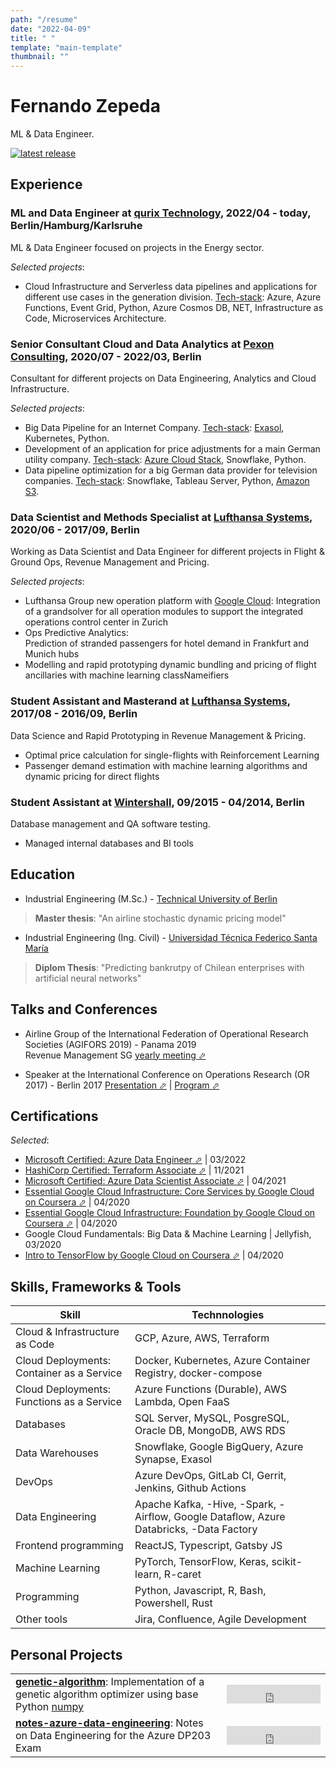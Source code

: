 ```yaml
---
path: "/resume"
date: "2022-04-09"
title: " "
template: "main-template"
thumbnail: ""
---
```


# Fernando Zepeda

ML & Data Engineer.

[![latest release](https://img.shields.io/github/v/tag/Fmrhj/cv?label=download%20pdf%20cv)](https://github.com/Fmrhj/cv/releases/latest/download/Zepeda_resume.pdf)

## Experience

### ML and Data Engineer at [qurix Technology](https://www.qurix.tech), 2022/04 - today, Berlin/Hamburg/Karlsruhe

ML & Data Engineer focused on projects in the Energy sector.

*Selected projects*:

- Cloud Infrastructure and Serverless data pipelines and applications for different use cases in the generation division. <u>Tech-stack</u>: Azure, Azure Functions, Event Grid, Python, Azure Cosmos DB, NET, Infrastructure as Code, Microservices Architecture.

### Senior Consultant Cloud and Data Analytics at [Pexon Consulting](https://pexon-consulting.de/), 2020/07 - 2022/03, Berlin

Consultant for different projects on Data Engineering, Analytics and Cloud Infrastructure.

*Selected projects*:

- Big Data Pipeline for an Internet Company. <u>Tech-stack</u>: [Exasol](https://www.exasol.com), Kubernetes, Python.
- Development of an application for price adjustments for a main German utility company. <u>Tech-stack</u>: [Azure Cloud Stack](https://azure.microsoft.com/en-us/), Snowflake, Python.  
- Data pipeline optimization for a big German data provider for television companies. <u>Tech-stack</u>: Snowflake, Tableau Server, Python, [Amazon S3](https://aws.amazon.com/s3/?nc2=h_ql_prod_fs_s3).

### Data Scientist and Methods Specialist at [Lufthansa Systems](https://www.lhsystems.com/), 2020/06 - 2017/09, Berlin

Working as Data Scientist and Data Engineer for different projects in Flight & Ground Ops, Revenue Management and Pricing.

*Selected projects*:

- Lufthansa Group new operation platform with [Google Cloud](https://cloud.google.com/):
Integration of a grandsolver for all operation modules to support the integrated operations control center in Zurich
- Ops Predictive Analytics:  
 Prediction of stranded passengers for hotel demand in Frankfurt and Munich hubs
- Modelling and rapid prototyping dynamic bundling and pricing of flight ancillaries with machine learning classNameifiers

### Student Assistant and Masterand at [Lufthansa Systems](https://www.lhsystems.com/), 2017/08 - 2016/09, Berlin

Data Science and Rapid Prototyping in Revenue Management & Pricing.

- Optimal price calculation for single-flights with Reinforcement Learning
- Passenger demand estimation with machine learning algorithms and dynamic pricing for direct flights

### Student Assistant at [Wintershall](https://wintershalldea.com/en), 09/2015 - 04/2014, Berlin

Database management and QA software testing.

- Managed internal databases and BI tools

## Education

- <span className="colored-text_1"> Industrial Engineering (M.Sc.)</span> - [Technical University of Berlin](https://www.tu-berlin.de/menue/home/)  
> **Master thesis**: "An airline stochastic dynamic pricing model"

- <span className="colored-text_1"> Industrial Engineering (Ing. Civil)</span> - [Universidad Técnica Federico Santa María](https://www.usm.cl/)  
> **Diplom Thesis**: "Predicting bankrutpy of Chilean enterprises with artificial neural networks"

## Talks and Conferences

- Airline Group of the International Federation of Operational Research Societies (<span className="colored-text_1">AGIFORS 2019</span>) - Panama 2019  
Revenue Management SG [yearly meeting ⬀](https://agifors.org/rm-2019)

- Speaker at the International Conference on Operations Research (<span className="colored-text_1">OR 2017</span>) - Berlin 2017 [Presentation ⬀](https://www.dropbox.com/s/h7vtkc215zh3r43/OR_2017.pdf?dl=0) | [Program ⬀](https://www.euro-online.org/conf/admin/tmp/program-gor2017.pdf)

## Certifications

*Selected*:

- [Microsoft Certified: Azure Data Engineer ⬀](https://www.credly.com/badges/1a4866ef-1c92-48fe-9af4-c49c28617bf5?source=linked_in_profile) | 03/2022
- [HashiCorp Certified: Terraform Associate ⬀](https://www.credly.com/badges/4b572995-9eaa-47d7-8c5b-25c8464b8861) | 11/2021
- [Microsoft Certified: Azure Data Scientist Associate ⬀](https://www.credly.com/badges/80d35358-f45f-4fa4-92d1-54f3289b488e?source=linked_in_profile) | 04/2021
- [Essential Google Cloud Infrastructure: Core Services by Google Cloud on Coursera ⬀](https://www.coursera.org/account/accomplishments/records/W2ZTKPJ8QG4D) | 04/2020
- [Essential Google Cloud Infrastructure: Foundation by Google Cloud on Coursera ⬀](https://www.coursera.org/account/accomplishments/records/N7W6UZCUCHY6) | 04/2020
- Google Cloud Fundamentals: Big Data & Machine Learning | Jellyfish, 03/2020
- [Intro to TensorFlow by Google Cloud on Coursera ⬀](https://www.coursera.org/account/accomplishments/records/B7SLNSP8BY9U) | 04/2020

## Skills, Frameworks & Tools

| Skill                                                              | Technnologies                                                                                           |
|-------------------------------------------------------------------|---------------------------------------------------------------------------------------------------------|
| <span className="colored-text_1">Cloud & Infrastructure as Code</span>                   | GCP, Azure, AWS, Terraform |
| <span className="colored-text_1">Cloud Deployments: Container as a Service</span>  | Docker, Kubernetes, Azure Container Registry, docker-compose                         |
| <span className="colored-text_1">Cloud Deployments: Functions as a Service</span>       | Azure Functions (Durable), AWS Lambda, Open FaaS                                          |
| <span className="colored-text_1">Databases</span>                     | SQL Server, MySQL, PosgreSQL, Oracle DB, MongoDB, AWS RDS                 |
| <span className="colored-text_1">Data Warehouses</span>               | Snowflake, Google BigQuery, Azure Synapse, Exasol                   |
| <span className="colored-text_1">DevOps</span>                        | Azure DevOps, GitLab CI, Gerrit, Jenkins, Github Actions                                                |
| <span className="colored-text_1">Data Engineering</span>              | Apache Kafka, -Hive, -Spark, -Airflow, Google Dataflow, Azure Databricks, -Data Factory |
| <span className="colored-text_1">Frontend programming</span>          | ReactJS, Typescript, Gatsby JS                                                                          |
| <span className="colored-text_1">Machine Learning</span>              | PyTorch, TensorFlow, Keras, scikit-learn, R-caret                                                  |
| <span className="colored-text_1">Programming</span>                   | Python, Javascript, R, Bash, Powershell, Rust                                                             |
| <span className="colored-text_1">Other tools</span>                   | Jira, Confluence, Agile Development                                                                     |

## Personal Projects

|   |   |
|---|---|
|**[genetic-algorithm](https://github.com/Fmrhj/genetic-algorithm)**: Implementation of a genetic algorithm optimizer using base Python [numpy](https://numpy.org/)| <iframe src="https://ghbtns.com/github-btn.html?user=Fmrhj&repo=genetic-algorithm&type=star&count=true&size=large" width="150" height="30" frameborder="0" scrolling="0" title="Github-Stars"></iframe>
|**[notes-azure-data-engineering](https://github.com/Fmrhj/notes-azure-data-engineering)**: Notes on Data Engineering for the Azure DP203 Exam | <iframe src="https://ghbtns.com/github-btn.html?user=Fmrhj&repo=notes-azure-data-engineering&type=star&count=true&size=large" width="150" height="30" frameborder="0" scrolling="0" title="Github-Stars"></iframe>  
